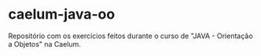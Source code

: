 # caelum-java-oo

Repositório com os exercícios feitos durante o curso de "JAVA - Orientação a Objetos" na Caelum. 